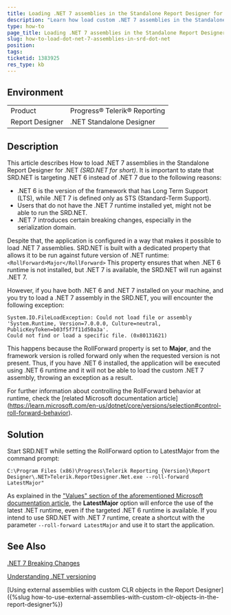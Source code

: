 ```yaml
---
title: Loading .NET 7 assemblies in the Standalone Report Designer for .NET
description: "Learn how load custom .NET 7 assemblies in the Standalone Report Designer for .NET"
type: how-to
page_title: Loading .NET 7 assemblies in the Standalone Report Designer for .NET
slug: how-to-load-dot-net-7-assemblies-in-srd-dot-net
position: 
tags: 
ticketid: 1383925
res_type: kb
---
```


## Environment
<table>
	<tbody>
		<tr>
			<td>Product</td>
			<td>Progress® Telerik® Reporting</td>
		</tr>
		<tr>
			<td>Report Designer</td>
			<td>.NET Standalone Designer</td>
		</tr>
	</tbody>
</table>


## Description
This article describes How to load .NET 7 assemblies in the Standalone Report Designer for .NET *(SRD.NET for short)*.
It is important to state that SRD.NET is targeting .NET 6 instead of .NET 7 due to the following reasons:
* .NET 6 is the version of the framework that has Long Term Support (LTS), while .NET 7 is defined only as STS (Standard-Term Support).
* Users that do not have the .NET 7 runtime installed yet, might not be able to run the SRD.NET.
* .NET 7 introduces certain breaking changes, especially in the serialization domain.

Despite that, the application is configured in a way that makes it possible to load .NET 7 assemblies. 
SRD.NET is built with a dedicated property that allows it to be run against future version of .NET runtime: `<RollForward>Major</RollForward>`
This property ensures that when .NET 6 runtime is not installed, but .NET 7 is available, the SRD.NET will run against .NET 7.

However, if you have both .NET 6 and .NET 7 installed on your machine, and you try to load a .NET 7 assembly in the SRD.NET, you will encounter the following exception:

```
System.IO.FileLoadException: Could not load file or assembly 'System.Runtime, Version=7.0.0.0, Culture=neutral, PublicKeyToken=b03f5f7f11d50a3a'.
Could not find or load a specific file. (0x80131621)
```

This happens because the RollForward property is set to **Major**, and the framework version is rolled forward only when the requested version is not present.
Thus, if you have .NET 6 installed, the application will be executed using .NET 6 runtime and it will not be able to load the custom .NET 7 assembly, throwing an exception as a result. 

For further information about controlling the RollForward behavior at runtime, check the [related Microsoft documentation article] (https://learn.microsoft.com/en-us/dotnet/core/versions/selection#control-roll-forward-behavior).

## Solution
Start SRD.NET while setting the RollForward option to LatestMajor from the command prompt:

```
C:\Program Files (x86)\Progress\Telerik Reporting {Version}\Report Designer\.NET>Telerik.ReportDesigner.Net.exe --roll-forward LatestMajor"
```

As explained in the ["Values" section of the aforementioned Microsoft documentation article](https://learn.microsoft.com/en-us/dotnet/core/versions/selection#values), the **LatestMajor** option will enforce the use of the latest .NET runtime, even if the targeted .NET 6 runtime is available.
If you intend to use SRD.NET with .NET 7 runtime, create a shortcut with the parameter `--roll-forward LatestMajor` and use it to start the application.

## See Also
[.NET 7 Breaking Changes](https://learn.microsoft.com/en-us/dotnet/core/compatibility/7.0)

[Understanding .NET versioning](https://learn.microsoft.com/en-us/dotnet/core/versions/#semantic-versioning)

[Using external assemblies with custom CLR objects in the Report Designer]({%slug how-to-use-external-assemblies-with-custom-clr-objects-in-the-report-designer%})
